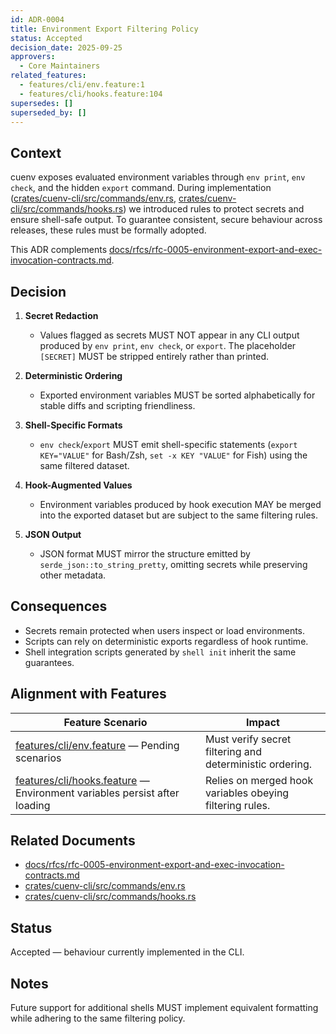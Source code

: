```yaml
---
id: ADR-0004
title: Environment Export Filtering Policy
status: Accepted
decision_date: 2025-09-25
approvers:
  - Core Maintainers
related_features:
  - features/cli/env.feature:1
  - features/cli/hooks.feature:104
supersedes: []
superseded_by: []
---
```


## Context

cuenv exposes evaluated environment variables through `env print`, `env check`, and the hidden `export` command. During implementation ([crates/cuenv-cli/src/commands/env.rs](crates/cuenv-cli/src/commands/env.rs:41), [crates/cuenv-cli/src/commands/hooks.rs](crates/cuenv-cli/src/commands/hooks.rs:264)) we introduced rules to protect secrets and ensure shell-safe output. To guarantee consistent, secure behaviour across releases, these rules must be formally adopted.

This ADR complements [docs/rfcs/rfc-0005-environment-export-and-exec-invocation-contracts.md](docs/rfcs/rfc-0005-environment-export-and-exec-invocation-contracts.md:1).

## Decision

1. **Secret Redaction**
   - Values flagged as secrets MUST NOT appear in any CLI output produced by `env print`, `env check`, or `export`. The placeholder `[SECRET]` MUST be stripped entirely rather than printed.

2. **Deterministic Ordering**
   - Exported environment variables MUST be sorted alphabetically for stable diffs and scripting friendliness.

3. **Shell-Specific Formats**
   - `env check`/`export` MUST emit shell-specific statements (`export KEY="VALUE"` for Bash/Zsh, `set -x KEY "VALUE"` for Fish) using the same filtered dataset.

4. **Hook-Augmented Values**
   - Environment variables produced by hook execution MAY be merged into the exported dataset but are subject to the same filtering rules.

5. **JSON Output**
   - JSON format MUST mirror the structure emitted by `serde_json::to_string_pretty`, omitting secrets while preserving other metadata.

## Consequences

- Secrets remain protected when users inspect or load environments.
- Scripts can rely on deterministic exports regardless of hook runtime.
- Shell integration scripts generated by `shell init` inherit the same guarantees.

## Alignment with Features

| Feature Scenario | Impact |
| --- | --- |
| [features/cli/env.feature](features/cli/env.feature:1) — Pending scenarios | Must verify secret filtering and deterministic ordering. |
| [features/cli/hooks.feature](features/cli/hooks.feature:104) — Environment variables persist after loading | Relies on merged hook variables obeying filtering rules. |

## Related Documents

- [docs/rfcs/rfc-0005-environment-export-and-exec-invocation-contracts.md](docs/rfcs/rfc-0005-environment-export-and-exec-invocation-contracts.md:1)
- [crates/cuenv-cli/src/commands/env.rs](crates/cuenv-cli/src/commands/env.rs:41)
- [crates/cuenv-cli/src/commands/hooks.rs](crates/cuenv-cli/src/commands/hooks.rs:264)

## Status

Accepted — behaviour currently implemented in the CLI.

## Notes

Future support for additional shells MUST implement equivalent formatting while adhering to the same filtering policy.